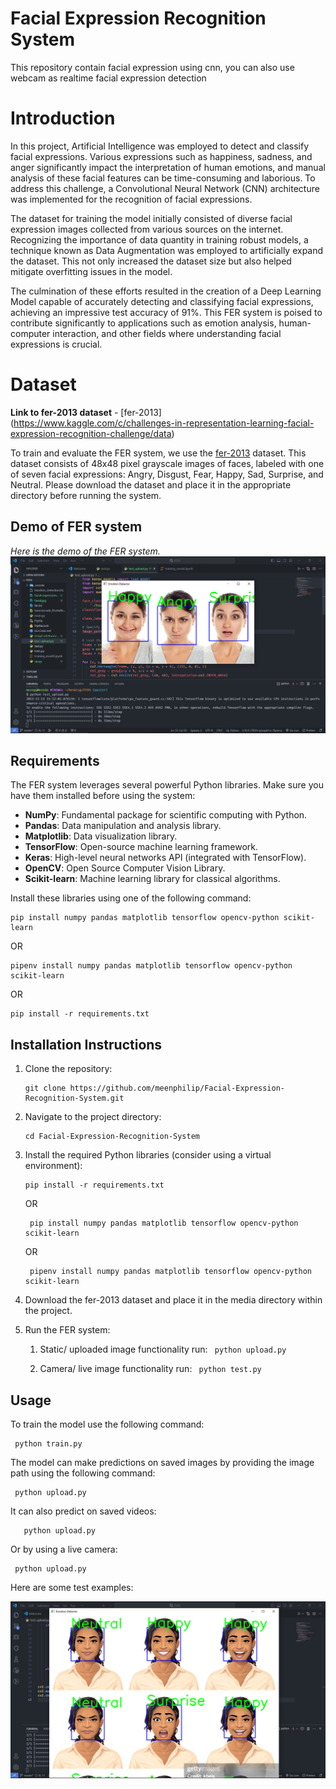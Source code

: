 # Facial Expression Recognition System

This repository contain facial expression using cnn, you can also use webcam as realtime facial expression detection

# Introduction

In this project, Artificial Intelligence was employed to detect and classify facial expressions. Various expressions such as happiness, sadness, and anger significantly impact the interpretation of human emotions, and manual analysis of these facial features can be time-consuming and laborious. To address this challenge, a Convolutional Neural Network (CNN) architecture was implemented for the recognition of facial expressions.

The dataset for training the model initially consisted of diverse facial expression images collected from various sources on the internet. Recognizing the importance of data quantity in training robust models, a technique known as Data Augmentation was employed to artificially expand the dataset. This not only increased the dataset size but also helped mitigate overfitting issues in the model.

The culmination of these efforts resulted in the creation of a Deep Learning Model capable of accurately detecting and classifying facial expressions, achieving an impressive test accuracy of 91%. This FER system is poised to contribute significantly to applications such as emotion analysis, human-computer interaction, and other fields where understanding facial expressions is crucial.

# Dataset

**Link to fer-2013 dataset** - [fer-2013] (https://www.kaggle.com/c/challenges-in-representation-learning-facial-expression-recognition-challenge/data)

To train and evaluate the FER system, we use the [fer-2013](https://www.kaggle.com/c/challenges-in-representation-learning-facial-expression-recognition-challenge/data) dataset. This dataset consists of 48x48 pixel grayscale images of faces, labeled with one of seven facial expressions: Angry, Disgust, Fear, Happy, Sad, Surprise, and Neutral. Please download the dataset and place it in the appropriate directory before running the system.

## Demo of FER system

_Here is the demo of the FER system._
![screenshot](static/Screenshot-2.png)

## Requirements

The FER system leverages several powerful Python libraries. Make sure you have them installed before using the system:

- **NumPy**: Fundamental package for scientific computing with Python.
- **Pandas**: Data manipulation and analysis library.
- **Matplotlib**: Data visualization library.
- **TensorFlow**: Open-source machine learning framework.
- **Keras**: High-level neural networks API (integrated with TensorFlow).
- **OpenCV**: Open Source Computer Vision Library.
- **Scikit-learn**: Machine learning library for classical algorithms.

Install these libraries using one of the following command:

    pip install numpy pandas matplotlib tensorflow opencv-python scikit-learn

OR

    pipenv install numpy pandas matplotlib tensorflow opencv-python scikit-learn

OR

    pip install -r requirements.txt

## Installation Instructions

1.  Clone the repository:

        git clone https://github.com/meenphilip/Facial-Expression-Recognition-System.git

2.  Navigate to the project directory:

        cd Facial-Expression-Recognition-System

3.  Install the required Python libraries (consider using a virtual environment):

        pip install -r requirements.txt

    OR

         pip install numpy pandas matplotlib tensorflow opencv-python scikit-learn

    OR

         pipenv install numpy pandas matplotlib tensorflow opencv-python scikit-learn

4.  Download the fer-2013 dataset and place it in the media directory within the project.
5.  Run the FER system:

    1. Static/ uploaded image functionality run:
       ` python upload.py`

    2. Camera/ live image functionality run:
       ` python test.py`

## Usage

To train the model use the following command:

     python train.py

The model can make predictions on saved images by providing the image path using the following command:

     python upload.py

It can also predict on saved videos:

       python upload.py

Or by using a live camera:

     python upload.py

Here are some test examples:

![screenshot](static/Screenshot-1.png)
